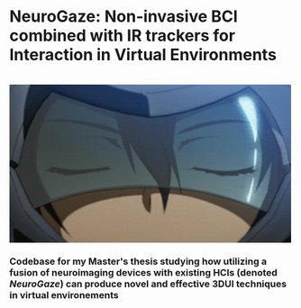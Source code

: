 # NeuroGaze: Non-invasive BCI combined with IR trackers for Interaction in Virtual Environments 
&nbsp;
<img align="center" src= "readme-assets/sf3dui.gif" width="500px">
### Codebase for my Master's thesis studying how utilizing a fusion of neuroimaging devices with existing HCIs (denoted *NeuroGaze*) can produce novel and effective 3DUI techniques in virtual environements
